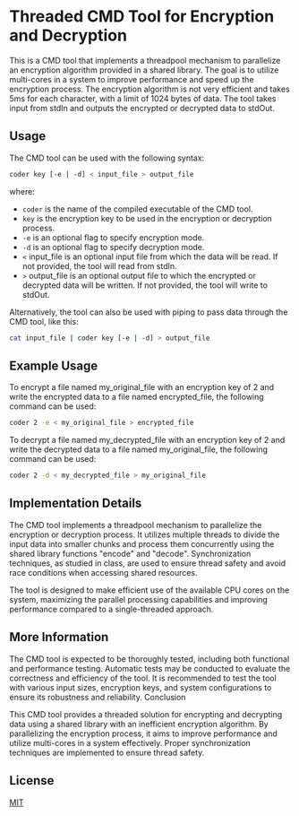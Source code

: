 # Threaded CMD Tool for Encryption and Decryption

This is a CMD tool that implements a threadpool mechanism to parallelize an encryption algorithm provided in a shared library. The goal is to utilize multi-cores in a system to improve performance and speed up the encryption process. The encryption algorithm is not very efficient and takes 5ms for each character, with a limit of 1024 bytes of data. The tool takes input from stdIn and outputs the encrypted or decrypted data to stdOut.

## Usage 
The CMD tool can be used with the following syntax:
````bash
coder key [-e | -d] < input_file > output_file
````

where: 

- `coder` is the name of the compiled executable of the CMD tool.
- `key` is the encryption key to be used in the encryption or decryption process.
- `-e` is an optional flag to specify encryption mode.
- `-d` is an optional flag to specify decryption mode.
- `<` input_file is an optional input file from which the data will be read. If not provided, the tool will read from stdIn.
- `>` output_file is an optional output file to which the encrypted or decrypted data will be written. If not provided, the tool will write to stdOut.

Alternatively, the tool can also be used with piping to pass data through the CMD tool, like this:

```bash
cat input_file | coder key [-e | -d] > output_file
```

## Example Usage
To encrypt a file named my_original_file with an encryption key of 2 and write the encrypted data to a file named encrypted_file, the following command can be used:
````bash
coder 2 -e < my_original_file > encrypted_file
````
To decrypt a file named my_decrypted_file with an encryption key of 2 and write the decrypted data to a file named my_original_file, the following command can be used:
````bash
coder 2 -d < my_decrypted_file > my_original_file
````

## Implementation Details
The CMD tool implements a threadpool mechanism to parallelize the encryption or decryption process. It utilizes multiple threads to divide the input data into smaller chunks and process them concurrently using the shared library functions "encode" and "decode". Synchronization techniques, as studied in class, are used to ensure thread safety and avoid race conditions when accessing shared resources.

The tool is designed to make efficient use of the available CPU cores on the system, maximizing the parallel processing capabilities and improving performance compared to a single-threaded approach. 

## More Information
The CMD tool is expected to be thoroughly tested, including both functional and performance testing. Automatic tests may be conducted to evaluate the correctness and efficiency of the tool. It is recommended to test the tool with various input sizes, encryption keys, and system configurations to ensure its robustness and reliability.
Conclusion

This CMD tool provides a threaded solution for encrypting and decrypting data using a shared library with an inefficient encryption algorithm. By parallelizing the encryption process, it aims to improve performance and utilize multi-cores in a system effectively. Proper synchronization techniques are implemented to ensure thread safety.

## License
[MIT](https://choosealicense.com/licenses/mit/)
